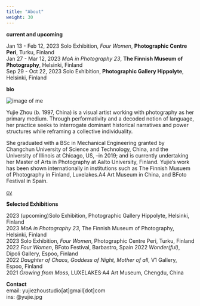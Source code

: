 ```yaml
---
title: "About"
weight: 30
---
```



**current and upcoming**

Jan 13 - Feb 12, 2023     Solo Exhibition, *Four Women*, **Photographic Centre Peri**, Turku, Finland  
Jan 27 - Mar 12, 2023     *MoA in Photography 23*, **The Finnish Museum of Photography**, Helsinki, Finland       
Sep 29 - Oct 22, 2023    Solo Exhibition, **Photographic Gallery Hippolyte**, Helsinki, Finland      



**bio**

![image of me](/images/18-2.jpg)

Yujie Zhou  (b. 1997, China) is a visual artist working with photography as her primary medium. Through performativity and a decoded notion of language, her practice seeks to interrogate dominant historical narratives and power structures while reframing a collective individuality. 

She graduated with a BSc in Mechanical Engineering granted by Changchun University of Science and Technology, China, and the University of Illinois at Chicago, US, –in 2019; and is currently undertaking her Master of Arts in Photography at Aalto University, Finland. Yujie’s work has been shown internationally in institutions such as The Finnish Musuem of Photography in Finland, Luxelakes.A4 Art Museum in China, and BFoto Festival in Spain.

[cv](https://docs.google.com/document/d/15KIEpeKE-RgQQMDUOigvE1PqM9LHUNHOhrhViflu6bg/edit) 

**Selected Exhibitions**


2023	(upcoming)Solo Exhibition, Photographic Gallery Hippolyte, Helsinki, Finland          
2023    *MoA in Photography 23*, The Finnish Museum of Photography, Helsinki, Finland  
2023	Solo Exhibition, *Four Women*, Photographic Centre Peri, Turku, Finland        
2022	*Four Women*, BFoto Festival, Barbastro, Spain
2022	*Wonder(ful)*, Dipoli Gallery, Espoo, Finland            
2022    *Daughter of Chaos, Goddess of Night, Mother of all*, V1 Gallery, Espoo, Finland	      
2021    *Growing from Moss*, LUXELAKES·A4 Art Museum, Chengdu, China             

**Contact**      
email: yujiezhoustudio[at]gmail[dot]com     
ins: @yujie.jpg


